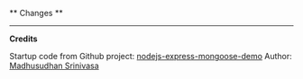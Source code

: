  ** Changes **


---
**Credits**

Startup code from Github project: [nodejs-express-mongoose-demo](https://github.com/madhums/nodejs-express-mongoose-demo)
Author: [Madhusudhan Srinivasa](https://github.com/madhums)
